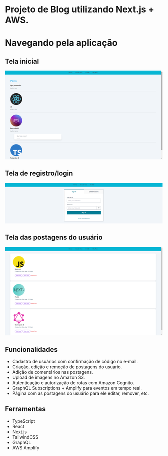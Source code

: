 # Projeto de Blog utilizando Next.js + AWS.

# Navegando pela aplicação

## Tela inicial

<img src="./public/readme/awsamplify.png" />

## Tela de registro/login

<img src="./public/readme/signin_up.png" />

## Tela das postagens do usuário

<img src="./public/readme/myposts.png" />

## Funcionalidades

<ul>
    <li>Cadastro de usuários com confirmação de código no e-mail.</li>
    <li>Criação, edição e remoção de postagens do usuário.</li>
    <li>Adição de comentários nas postagens.</li>
    <li>Upload de imagens no Amazon S3.</li>
    <li>Autenticação e autorização de rotas com Amazon Cognito.</li>
    <li>GraphQL Subscriptions + Amplify para eventos em tempo real.</li>
    <li>Página com as postagens do usuário para ele editar, remover, etc.</li>
</ul>

## Ferramentas

<ul>
<li>TypeScript</li>
<li>React</li>
<li>Next.js</li>
<Li>TailwindCSS</li>
<li>GraphQL</li>
<li>AWS Amplify</li>
</ul>

